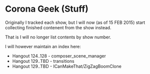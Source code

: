 Corona Geek (Stuff)
============

Originally I tracked each show, but I will now (as of 15 FEB 2015) start collecting finished contenent from the show instead. 

That is I will no longer list contents by show number.

I will however maintain an index here:

 * Hangout 124..128 - composer_scene_manager
 * Hangout 129..TBD - transitions
 * Hangout 129..TBD - ICanMakeThat/ZigZagBoomClone

